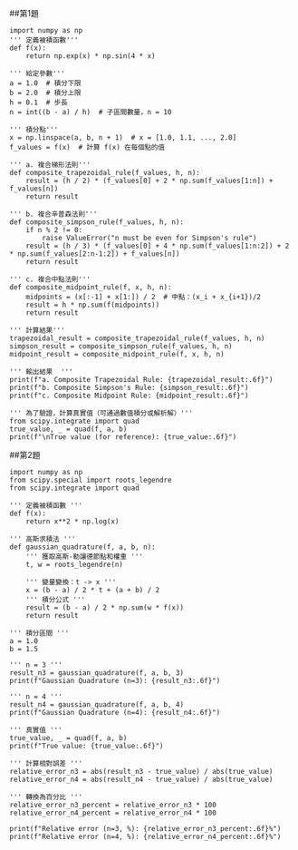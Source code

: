 ##第1題

    import numpy as np 
    ''' 定義被積函數'''    
    def f(x): 
        return np.exp(x) * np.sin(4 * x) 
    
    ''' 給定參數'''  
    a = 1.0  # 積分下限    
    b = 2.0  # 積分上限    
    h = 0.1  # 步長    
    n = int((b - a) / h)  # 子區間數量，n = 10    
    
    ''' 積分點'''  
    x = np.linspace(a, b, n + 1)  # x = [1.0, 1.1, ..., 2.0]    
    f_values = f(x)  # 計算 f(x) 在每個點的值    
    
    ''' a. 複合梯形法則'''   
    def composite_trapezoidal_rule(f_values, h, n):    
        result = (h / 2) * (f_values[0] + 2 * np.sum(f_values[1:n]) + f_values[n])    
        return result    
    
    ''' b. 複合辛普森法則'''  
    def composite_simpson_rule(f_values, h, n):    
        if n % 2 != 0:    
            raise ValueError("n must be even for Simpson's rule")    
        result = (h / 3) * (f_values[0] + 4 * np.sum(f_values[1:n:2]) + 2 * np.sum(f_values[2:n-1:2]) + f_values[n])    
        return result    
    
    ''' c. 複合中點法則'''  
    def composite_midpoint_rule(f, x, h, n):    
        midpoints = (x[:-1] + x[1:]) / 2  # 中點：(x_i + x_{i+1})/2    
        result = h * np.sum(f(midpoints))    
        return result    
    
    ''' 計算結果'''  
    trapezoidal_result = composite_trapezoidal_rule(f_values, h, n)    
    simpson_result = composite_simpson_rule(f_values, h, n)    
    midpoint_result = composite_midpoint_rule(f, x, h, n)    
    
    ''' 輸出結果  '''
    print(f"a. Composite Trapezoidal Rule: {trapezoidal_result:.6f}")    
    print(f"b. Composite Simpson's Rule: {simpson_result:.6f}")    
    print(f"c. Composite Midpoint Rule: {midpoint_result:.6f}")    
    
    ''' 為了驗證，計算真實值（可通過數值積分或解析解）'''  
    from scipy.integrate import quad        
    true_value, _ = quad(f, a, b)    
    print(f"\nTrue value (for reference): {true_value:.6f}")    

##第2題    

    import numpy as np  
    from scipy.special import roots_legendre  
    from scipy.integrate import quad  
    
    ''' 定義被積函數 '''  
    def f(x):  
        return x**2 * np.log(x)  
    
    ''' 高斯求積法 '''  
    def gaussian_quadrature(f, a, b, n):  
        ''' 獲取高斯-勒讓德節點和權重 '''  
        t, w = roots_legendre(n)  
        
        ''' 變量變換：t -> x '''  
        x = (b - a) / 2 * t + (a + b) / 2  
        ''' 積分公式 '''  
        result = (b - a) / 2 * np.sum(w * f(x))  
        return result  
    
    ''' 積分區間 '''  
    a = 1.0  
    b = 1.5  
    
    ''' n = 3 '''  
    result_n3 = gaussian_quadrature(f, a, b, 3)  
    print(f"Gaussian Quadrature (n=3): {result_n3:.6f}")  
    
    ''' n = 4 '''  
    result_n4 = gaussian_quadrature(f, a, b, 4)  
    print(f"Gaussian Quadrature (n=4): {result_n4:.6f}")  
    
    ''' 真實值 '''  
    true_value, _ = quad(f, a, b)  
    print(f"True value: {true_value:.6f}")  
    
    ''' 計算相對誤差 '''  
    relative_error_n3 = abs(result_n3 - true_value) / abs(true_value)  
    relative_error_n4 = abs(result_n4 - true_value) / abs(true_value)  
    
    ''' 轉換為百分比 '''  
    relative_error_n3_percent = relative_error_n3 * 100  
    relative_error_n4_percent = relative_error_n4 * 100  
    
    print(f"Relative error (n=3, %): {relative_error_n3_percent:.6f}%")  
    print(f"Relative error (n=4, %): {relative_error_n4_percent:.6f}%")  
